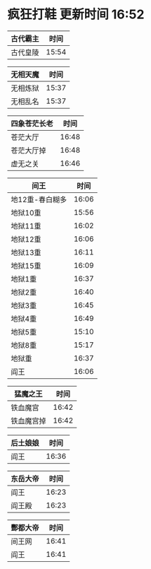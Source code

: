 # 疯狂打鞋 更新时间 16:52

| 古代霸主   | 时间    |
|--------|-------|
| 古代皇陵 | 15:54 |

| 无相天魔   | 时间    |
|--------|-------|
| 无相炼狱 | 15:37 |
| 无相乱名 | 15:37 |

| 四象苍茫长老   | 时间    |
|--------|-------|
| 苍茫大厅 | 16:48 |
| 苍茫大厅掉 | 16:48 |
| 虚无之关 | 16:46 |

| 间王   | 时间    |
|--------|-------|
| 地12重-春白糊多 | 16:06 |
| 地狱10重 | 15:56 |
| 地狱11重 | 16:02 |
| 地狱12重 | 16:06 |
| 地狱13重 | 16:11 |
| 地狱15重 | 16:09 |
| 地狱1重 | 16:37 |
| 地狱2重 | 16:40 |
| 地狱3重 | 16:45 |
| 地狱4重 | 16:49 |
| 地狱5重 | 15:10 |
| 地狱8重 | 15:17 |
| 地狱重 | 16:37 |
| 阎王 | 16:06 |

| 猛魔之王   | 时间    |
|--------|-------|
| 铁血魔宫 | 16:42 |
| 铁血魔宫掉 | 16:42 |

| 后土娘娘   | 时间    |
|--------|-------|
| 阎王 | 16:36 |

| 东岳大帝   | 时间    |
|--------|-------|
| 阎王 | 16:23 |
| 阎王殿 | 16:23 |

| 酆都大帝   | 时间    |
|--------|-------|
| 间王网 | 16:41 |
| 阎王 | 16:41 |